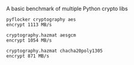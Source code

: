A basic benchmark of multiple Python crypto libs

```
pyflocker cryptography aes
encrypt 1113 MB/s

cryptography.hazmat aesgcm
encrypt 1054 MB/s

cryptography.hazmat chacha20poly1305
encrypt 871 MB/s
```
